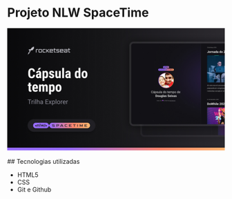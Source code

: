 # Projeto NLW SpaceTime

 <p alingn="center">
 <img src=".github/Thumbnail.jpg" alt="Demonstrativo do Projeto" widht=100%>
</p>
## Tecnologias utilizadas

- HTML5
- CSS
- Git e Github
